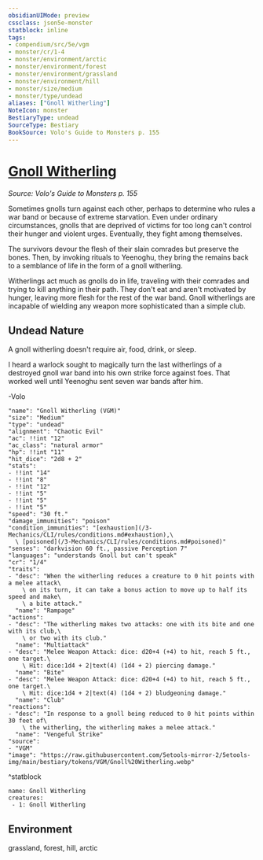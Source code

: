 ```yaml
---
obsidianUIMode: preview
cssclass: json5e-monster
statblock: inline
tags:
- compendium/src/5e/vgm
- monster/cr/1-4
- monster/environment/arctic
- monster/environment/forest
- monster/environment/grassland
- monster/environment/hill
- monster/size/medium
- monster/type/undead
aliases: ["Gnoll Witherling"]
NoteIcon: monster
BestiaryType: undead
SourceType: Bestiary
BookSource: Volo's Guide to Monsters p. 155
---
```

# [Gnoll Witherling](3-Mechanics\CLI\bestiary\undead/gnoll-witherling-vgm.md)
*Source: Volo's Guide to Monsters p. 155*  

Sometimes gnolls turn against each other, perhaps to determine who rules a war band or because of extreme starvation. Even under ordinary circumstances, gnolls that are deprived of victims for too long can't control their hunger and violent urges. Eventually, they fight among themselves.

The survivors devour the flesh of their slain comrades but preserve the bones. Then, by invoking rituals to Yeenoghu, they bring the remains back to a semblance of life in the form of a gnoll witherling.

Witherlings act much as gnolls do in life, traveling with their comrades and trying to kill anything in their path. They don't eat and aren't motivated by hunger, leaving more flesh for the rest of the war band. Gnoll witherlings are incapable of wielding any weapon more sophisticated than a simple club.

## Undead Nature

A gnoll witherling doesn't require air, food, drink, or sleep.

I heard a warlock sought to magically turn the last witherlings of a destroyed gnoll war band into his own strike force against foes. That worked well until Yeenoghu sent seven war bands after him.

-Volo

```statblock
"name": "Gnoll Witherling (VGM)"
"size": "Medium"
"type": "undead"
"alignment": "Chaotic Evil"
"ac": !!int "12"
"ac_class": "natural armor"
"hp": !!int "11"
"hit_dice": "2d8 + 2"
"stats":
- !!int "14"
- !!int "8"
- !!int "12"
- !!int "5"
- !!int "5"
- !!int "5"
"speed": "30 ft."
"damage_immunities": "poison"
"condition_immunities": "[exhaustion](/3-Mechanics/CLI/rules/conditions.md#exhaustion),\
  \ [poisoned](/3-Mechanics/CLI/rules/conditions.md#poisoned)"
"senses": "darkvision 60 ft., passive Perception 7"
"languages": "understands Gnoll but can't speak"
"cr": "1/4"
"traits":
- "desc": "When the witherling reduces a creature to 0 hit points with a melee attack\
    \ on its turn, it can take a bonus action to move up to half its speed and make\
    \ a bite attack."
  "name": "Rampage"
"actions":
- "desc": "The witherling makes two attacks: one with its bite and one with its club,\
    \ or two with its club."
  "name": "Multiattack"
- "desc": "Melee Weapon Attack: dice: d20+4 (+4) to hit, reach 5 ft., one target.\
    \ Hit: dice:1d4 + 2|text(4) (1d4 + 2) piercing damage."
  "name": "Bite"
- "desc": "Melee Weapon Attack: dice: d20+4 (+4) to hit, reach 5 ft., one target.\
    \ Hit: dice:1d4 + 2|text(4) (1d4 + 2) bludgeoning damage."
  "name": "Club"
"reactions":
- "desc": "In response to a gnoll being reduced to 0 hit points within 30 feet of\
    \ the witherling, the witherling makes a melee attack."
  "name": "Vengeful Strike"
"source":
- "VGM"
"image": "https://raw.githubusercontent.com/5etools-mirror-2/5etools-img/main/bestiary/tokens/VGM/Gnoll%20Witherling.webp"
```
^statblock

```encounter-table
name: Gnoll Witherling
creatures:
 - 1: Gnoll Witherling
```

## Environment

grassland, forest, hill, arctic